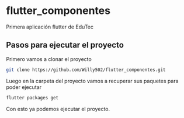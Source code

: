 # flutter_componentes

Primera aplicación flutter de EduTec

## Pasos para ejecutar el proyecto

Primero vamos a clonar el proyecto
```bash
git clone https://github.com/Willy502/flutter_componentes.git
```

Luego en la carpeta del proyecto vamos a recuperar sus paquetes para poder ejecutar
```bash
flutter packages get
```

Con esto ya podemos ejecutar el proyecto.